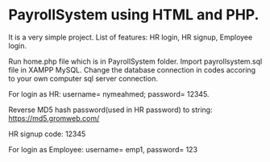 # PayrollSystem using HTML and PHP.

It is a very simple project. List of features: HR login, HR signup, Employee login.

Run home.php file which is in PayrollSystem folder. Import payrollsystem.sql file in XAMPP MySQL. Change the database connection in codes accoring to your own computer sql server connection.

For login as HR: username= nymeahmed; password= 12345.

Reverse MD5 hash password(used in HR password) to string: https://md5.gromweb.com/

HR signup code: 12345

For login as Employee: username= emp1, password= 123
